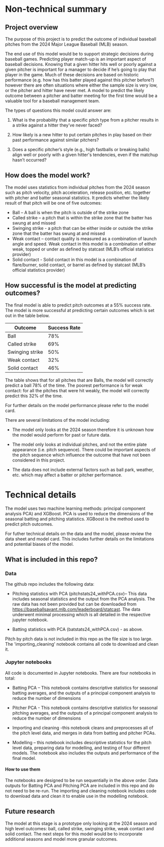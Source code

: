 # Non-technical summary 

## Project overview 

The purpose of this project is to predict the outcome of individual baseball pitches from the 2024 Major League Baseball (MLB) season.   

The end use of this model would be to support strategic decisions during baseball games. Predicting player match-up is an important aspect of baseball decisions. Knowing that a given hitter hits well or poorly against a given pitcher is important for a manager to decide if he’s going to play that player in the game. Much of these decisions are based on historic performance (e.g. how has this batter played against this pitcher before?) however there are often situations where either the sample size is very low, or the pitcher and hitter have never met. A model to predict the likely outcome between a pitcher and batter meeting for the first time would be a valuable tool for a baseball management team.  

The types of questions this model could answer are:  

1. What is the probability that a specific pitch type from a pitcher results in a strike against a hitter they’ve never faced? 

2. How likely is a new hitter to put certain pitches in play based on their past performance against similar pitchers? 

3. Does a specific pitcher’s style (e.g., high fastballs or breaking balls) align well or poorly with a given hitter's tendencies, even if the matchup hasn’t occurred?  

## How does the model work? 

The model uses statistics from individual pitches from the 2024 season such as pitch velocity, pitch acceleration, release position, etc. together with pitcher and batter seasonal statistics. It predicts whether the likely result of that pitch will be one of five outcomes:  

- Ball – A ball is when the pitch is outside of the strike zone 
- Called strike – a pitch that is within the strike zone that the batter has swung at and missed 
- Swinging strike  - a pitch that can be either inside or outside the strike zone that the batter has swung at and missed 
- Weak contact – contact quality is measured as a combination of launch angle and speed. Weak contact in this model is a combination of either weak, topped or under as defined by statcast (MLB’s official statistics provider) 
- Solid contact - Solid contact in this model is a combination of flare/burner, solid contact, or barrel as defined by statcast (MLB’s official statistics provider) 

## How successful is the model at predicting outcomes? 

The final model is able to predict pitch outcomes at a 55% success rate. The model is more successful at predicting certain outcomes which is set out in the table below.  

| Outcome           | Success Rate |
|-------------------|--------------|
| Ball              | 78%          |
| Called strike     | 69%          |
| Swinging strike   | 50%          |
| Weak contact      | 32%          |
| Solid contact     | 46%          |


The table shows that for all pitches that are Balls, the model will correctly predict a ball 78% of the time. The poorest performance is for weak contact: for all the pitches that were hit weakly, the model will correctly predict this 32% of the time.  

For further details on the model performance please refer to the model card.

There are several limitations of the model including:  

- The model only looks at the 2024 season therefore it is unknown how the model would perform for past or future data. 

- The model only looks at individual pitches, and not the entire plate appearance (i.e. pitch sequence). There could be important aspects of the pitch sequence which influence the outcome that have not been considered in this project. 

- The data does not include external factors such as ball park, weather, etc. which may affect a batter or pitcher performance. 

 

# Technical details 

The model uses two machine learning methods: principal component analysis PCA) and XGBoost.  PCA is used to reduce the dimensions of the seasonal batting and pitching statistics. XGBoost is the method used to predict pitch outcomes.  

For futher technical details on the data and the model, please review the data sheet and model card.  This includes further details on the limitations and potential biases of the model.  

## What is included in this repo? 

### Data 

The github repo includes the following data: 

- Pitching statistics with PCA (pitchstats24_withPCA.csv)– This data includes seasonal statistics and the output from the PCA analysis. The raw data has not been provided but can be downloaded from https://baseballsavant.mlb.com/leaderboard/statcast. The data underwent minimal processing which is all detailed in the respective jupyter notebook.  

- Batting statistics with PCA (batstats24_withPCA.csv) - as above. 

Pitch by pitch data is not included in this repo as the file size is too large. The 'importing_cleaning' notebook contains all code to download and clean it.

 

### Jupyter notebooks 

All code is documented in Jupyter notebooks. There are four notebooks in total:  

- Batting PCA – This notebook contains descriptive statistics for seasonal batting averages, and the outputs of a principal component analysis to reduce the number of dimensions  

- Pitcher PCA - This notebook contains descriptive statistics for seasonal pitching averages, and the outputs of a principal component analysis to reduce the number of dimensions 

- Importing and cleaning  -this notebook cleans and preprocesses all of the pitch level data, and merges in data from batting and pitcher PCAs. 

- Modelling – this notebook includes descriptive statistics for the pitch level data, preparing data for modelling, and testing of four different models. The notebook also includes the outputs and performance of the final model.  

#### How to use them  

The notebooks are designed to be run sequentially in the above order. Data outputs for Batting PCA and Pitching PCA are included in this repo and do not need to be re-run. The importing and cleaning notebook includes code to download data and clean it to enable use in the modelling notebook. 

## Future research

The model at this stage is a prototype only looking at the 2024 season and high level outcomes: ball, called strike, swinging strike, weak contact and solid contact. The next steps for this model would be to incorporate additional seasons and model more granular outcomes.  

 

 
